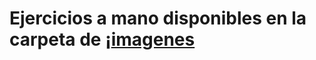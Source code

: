 # Ejercicios a mano disponibles en la carpeta de ¡[imagenes](https://github.com/TrinyMtz/Tarea_4/tree/78965a73b3da729ac5bfa2546ce93d3e122e4521/Imagenes)
